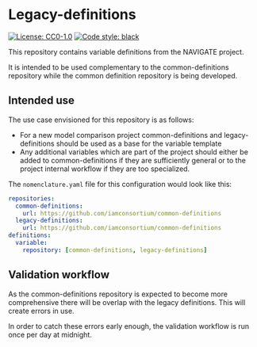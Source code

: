 # Legacy-definitions

[![License: CC0-1.0](https://img.shields.io/github/license/iamConsortium/legacy-definitions)](https://github.com/IAMconsortium/legacy-definitions/blob/main/LICENSE)
[![Code style: black](https://img.shields.io/badge/code%20style-black-000000.svg)](https://github.com/psf/black)

This repository contains variable definitions from the NAVIGATE project.

It is intended to be used complementary to the common-definitions repository while the
common definition repository is being developed.

## Intended use

The use case envisioned for this repository is as follows:

* For a new model comparison project common-definitions and legacy-definitions should be
  used as a base for the variable template
* Any additional variables which are part of the project should either be added to
  common-definitions if they are sufficiently general or to the project internal
  workflow if they are too specialized.

The `nomenclature.yaml` file for this configuration would look like this:

```yaml
repositories:
  common-definitions:
    url: https://github.com/iamconsortium/common-definitions
  legacy-definitions:
    url: https://github.com/iamconsortium/common-definitions
definitions:
  variable:
    repository: [common-definitions, legacy-definitions]
```

## Validation workflow

As the common-definitions repository is expected to become more comprehensive there will
be overlap with the legacy definitions. This will create errors in use.

In order to catch these errors early enough, the validation workflow is run once per day
at midnight.
